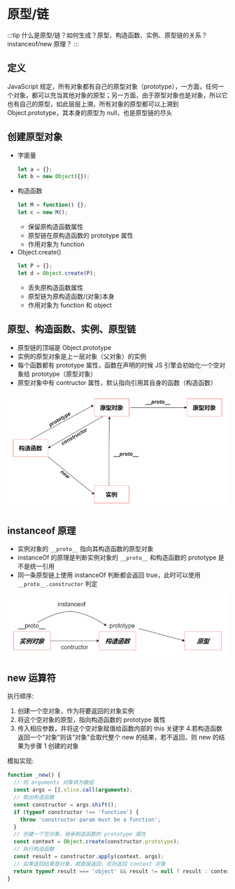 # 原型/链

:::tip
什么是原型/链？如何生成？原型、构造函数、实例、原型链的关系？instanceof/new 原理？
:::

## 定义

JavaScript 规定，所有对象都有自己的原型对象（prototype），一方面，任何一个对象，都可以充当其他对象的原型；另一方面，由于原型对象也是对象，所以它也有自己的原型，如此层层上溯，所有对象的原型都可以上溯到 Object.prototype，其本身的原型为 null，也是原型链的尽头

## 创建原型对象

- 字面量
  ```javascript
  let a = {};
  let b = new Object({});
  ```
- 构造函数
  ```javascript
  let M = function() {};
  let c = new M();
  ```
  - 保留原构造函数属性
  - 原型链在原构造函数的 prototype 属性
  - 作用对象为 function
- Object.create()
  ```javascript
  let P = {};
  let d = Object.create(P);
  ```
  - 丢失原构造函数属性
  - 原型链为原构造函数/(对象)本身
  - 作用对象为 function 和 object

## 原型、构造函数、实例、原型链

- 原型链的顶端是 Object.prototype
- 实例的原型对象是上一层对象（父对象）的实例
- 每个函数都有 prototype 属性，函数在声明的时候 JS 引擎会初始化一个空对象给 prototype（原型对象）
- 原型对象中有 contructor 属性，默认指向引用其自身的函数（构造函数）

![prototype_1](/prototype_1.png '原型、构造函数、实例、原型链的关系')

## instanceof 原理

- 实例对象的 `__proto__` 指向其构造函数的原型对象
- instanceOf 的原理是判断实例对象的 `__proto__` 和构造函数的 prototype 是不是统一引用
- 同一条原型链上使用 instanceOf 判断都会返回 true，此时可以使用 `__proto__.constructor` 判定

![prototype_2](/prototype_2.png 'instanceof 原理')

## new 运算符

执行顺序:

1. 创建一个空对象，作为将要返回的对象实例
2. 将这个空对象的原型，指向构造函数的 prototype 属性
3. 传入相应参数，并将这个空对象赋值给函数内部的 this 关键字 4.若构造函数返回一个“对象”则该“对象”会取代整个 new 的结果，若不返回，则 new 的结果为步骤 1 创建的对象

模拟实现:

```javascript
function _new() {
  // 将 arguments 对象转为数组
  const args = [].slice.call(arguments);
  // 取出构造函数
  const constructor = args.shift();
  if (typeof constructor !== 'function') {
    throw 'constructor param must be a function';
  }
  // 创建一个空对象，继承构造函数的 prototype 属性
  const context = Object.create(constructor.prototype);
  // 执行构造函数
  const result = constructor.apply(context, args);
  // 如果返回结果是对象，就直接返回，否则返回 context 对象
  return typeof result === 'object' && result != null ? result : context;
}
```
